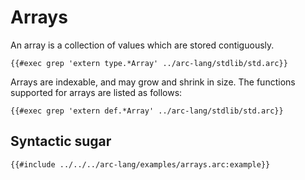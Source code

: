 # Arrays

An array is a collection of values which are stored contiguously.

```arc-lang
{{#exec grep 'extern type.*Array' ../arc-lang/stdlib/std.arc}}
```

Arrays are indexable, and may grow and shrink in size. The functions supported for arrays are listed as follows:

```arc-lang
{{#exec grep 'extern def.*Array' ../arc-lang/stdlib/std.arc}}
```

## Syntactic sugar

```arc-lang
{{#include ../../../arc-lang/examples/arrays.arc:example}}
```
